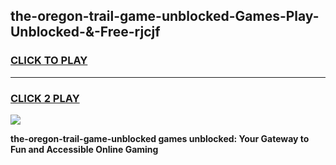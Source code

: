 
## the-oregon-trail-game-unblocked-Games-Play-Unblocked-&-Free-rjcjf
<h3>
<a href="https://premium76.site?title=the-oregon-trail-game-unblocked&ref=24A">CLICK TO PLAY</a></h3>
<hr>

<h3>
<a href="https://premium76.site?title=the-oregon-trail-game-unblocked&ref=24A">CLICK 2 PLAY</a>
  
</h3>

<a href="https://premium76.site?title=the-oregon-trail-game-unblocked&ref=24A"><img src="https://clearcache.store/games.png"></a>


**the-oregon-trail-game-unblocked games unblocked: Your Gateway to Fun and Accessible Online Gaming**
